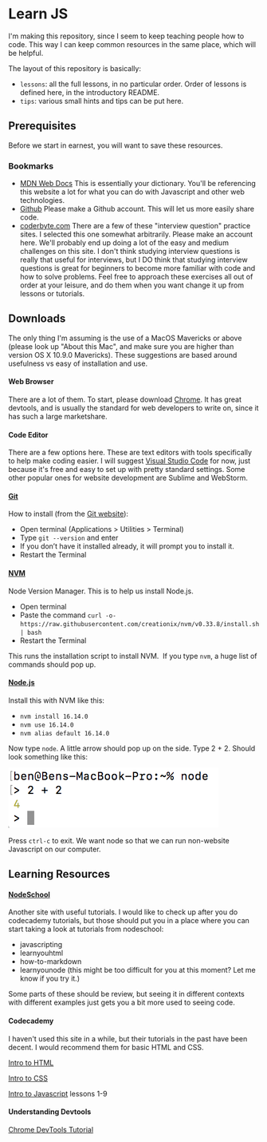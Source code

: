 # Learn JS

I'm making this repository, since I seem to keep teaching people how to code.
This way I can keep common resources in the same place, which will be helpful.

The layout of this repository is basically:

- `lessons`: all the full lessons, in no particular order. Order of lessons is
  defined here, in the introductory README.
- `tips`: various small hints and tips can be put here.

## Prerequisites

Before we start in earnest, you will want to save these resources.

### Bookmarks

- [MDN Web Docs](https://developer.mozilla.org/en-US/) This is essentially your
  dictionary. You'll be referencing this website a lot for what you can do with
  Javascript and other web technologies.
- [Github](https://github.com) Please make a Github account. This will let us
  more easily share code.
- [coderbyte.com](https://coderbyte.com) There are a few of these "interview
  question" practice sites. I selected this one somewhat arbitrarily. Please
  make an account here. We'll probably end up doing a lot of the easy and medium
  challenges on this site. I don't think studying interview questions is really
  that useful for interviews, but I DO think that studying interview questions
  is great for beginners to become more familiar with code and how to solve
  problems. Feel free to approach these exercises all out of order at your
  leisure, and do them when you want change it up from lessons or tutorials.

## Downloads

The only thing I'm assuming is the use of a MacOS Mavericks or above (please
look up "About this Mac", and make sure you are higher than version OS X 10.9.0
Mavericks). These suggestions are based around usefulness vs easy of
installation and use.

#### Web Browser

There are a lot of them. To start, please download
[Chrome](https://www.google.com/chrome/). It has great devtools, and is usually
the standard for web developers to write on, since it has such a large
marketshare.

#### Code Editor

There are a few options here. These are text editors with tools specifically to
help make coding easier. I will suggest
[Visual Studio Code](https://code.visualstudio.com/) for now, just because it's
free and easy to set up with pretty standard settings. Some other popular ones
for website development are Sublime and WebStorm.

#### [Git](https://git-scm.com/)

How to install (from the
[Git website](https://git-scm.com/book/en/v2/Getting-Started-Installing-Git)):

- Open terminal (Applications > Utilities > Terminal)
- Type `git --version` and enter
- If you don’t have it installed already, it will prompt you to install it.
- Restart the Terminal

#### [NVM](https://github.com/creationix/nvm)

Node Version Manager. This is to help us install Node.js.

- Open terminal
- Paste the command
  `curl -o- https://raw.githubusercontent.com/creationix/nvm/v0.33.8/install.sh | bash`
- Restart the Terminal

This runs the installation script to install NVM.  If you type `nvm`, a huge
list of commands should pop up.

#### [Node.js](https://nodejs.org/en/)

Install this with NVM like this:

- `nvm install 16.14.0`
- `nvm use 16.14.0`
- `nvm alias default 16.14.0`

Now type `node`. A little arrow should pop up on the side. Type 2 + 2. Should
look something like this:

![Node is running!](./images/node-is-running.png)

Press `ctrl-c` to exit. We want node so that we can run non-website Javascript
on our computer.

## Learning Resources

#### [NodeSchool](https://nodeschool.io)

Another site with useful tutorials. I would like to check up after you do
codecademy tutorials, but those should put you in a place where you can start
taking a look at tutorials from nodeschool:

- javascripting
- learnyouhtml
- how-to-markdown
- learnyounode (this might be too difficult for you at this moment? Let me know
  if you try it.)

Some parts of these should be review, but seeing it in different contexts with
different examples just gets you a bit more used to seeing code.

#### Codecademy

I haven't used this site in a while, but their tutorials in the past have been
decent. I would recommend them for basic HTML and CSS.

[Intro to HTML](https://www.codecademy.com/learn/learn-html)

[Intro to CSS](https://www.codecademy.com/learn/learn-css)

[Intro to Javascript](https://www.codecademy.com/learn/introduction-to-javascript)
lessons 1-9

#### Understanding Devtools

[Chrome DevTools Tutorial](https://www.codeschool.com/courses/discover-devtools)
